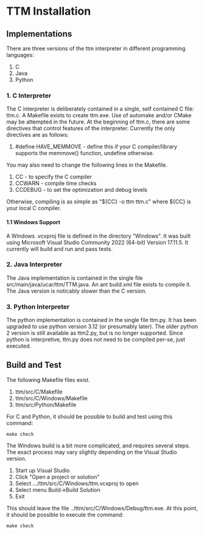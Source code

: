 # TTM Installation

## Implementations

There are three versions of the ttm interpreter in different programming languages:
1. C
2. Java
3. Python

### 1. C Interpreter
The C interpreter is deliberately contained in a single,
self contained C file: ttm.c.  A Makefile exists to create
ttm.exe. Use of automake and/or CMake may be attempted in the future.
At the beginning of ttm.c, there are some directives
that control features of the interpreter.  Currently the
only directives are as follows:
1. \#define HAVE_MEMMOVE - define this if your C compiler/library
   supports the memmove() function, undefine otherwise.

You may also need to change the following lines in the Makefile.
1. CC - to specify the C compiler
2. CCWARN - compile time checks
3. CCDEBUG - to set the optimization and debug levels

Otherwise, compiling is as simple as "${CC} -o ttm ttm.c"
where ${CC} is your local C compiler.

#### 1.1 Windows Support

A Windows .vcxproj file is defined in the directory "Windows".
It was built using Microsoft Visual Studio Community 2022
(64-bit) Version 17.11.5.  It currently will build and run and
pass tests.

### 2. Java Interpreter

The Java implementation is contained in the single file
src/main/java/ucar/ttm/TTM.java.  An ant build.xml file exists
to compile it.  The Java version is noticably slower than the C
version.

### 3. Python Interpreter
The python implementation is contained in the single file
ttm.py. It has been upgraded to use python version 3.12 (or
presumably later). The older python 2 version is still available
as ttm2.py, but is no longer supported.
Since python is interpretive, ttm.py does not
need to be compiled per-se, just executed.

## Build and Test

The following Makefile files exist.
1. ttm/src/C/Makefile
2. ttm/src/C/Windows/Makefile
3. ttm/src/Python/Makefile

For C and Python, it should be possible to build and test using this command:
````
make check
````

The Windows build is a bit more complicated, and requires several steps.
The exact process may vary slightly depending on the Visual Studio version.
1. Start up Visual Studio
2. Click "Open a project or solution"
3. Select .../ttm/src/C/Windows/ttm.vcxproj to open
4. Select menu Build->Build Solution
5. Exit

This should leave the file ../ttm/src/C/Windows/Debug/ttm.exe.
At this point, it should be possible to execute the command:
````
make check
````
